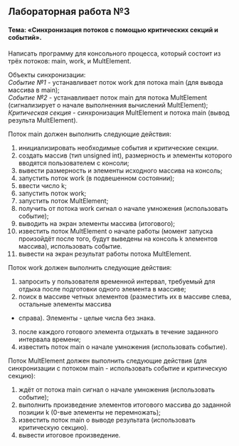 ## Лабораторная работа №3 ##
#### Тема: «Синхронизация потоков с помощью критических секций и событий». ####
Написать программу для консольного процесса, который состоит из трёх потоков: main, work, и MultElement.

Объекты синхронизации:  
_Событие №1_ - устанавливает поток work для потока main (для вывода массива в main);  
_Событие №2_ - устанавливает поток main для потока MultElement (сигнализирует о начале выполненния
вычислений MultElement);  
_Критическая секция_ - синхронизация MultElement и потока main (вывод результа MultElement).

Поток main должен выполнить следующие действия:
1. инициализировать необходимые события и критические секции.
2. создать массив (тип unsigned int), размерность и элементы которого вводятся пользователем с консоли;
3. вывести размерность и элементы исходного массива на консоль;
4. запустить поток work (в подвешенном состоянии);
5. ввести число k;
6. запустить поток work;
7. запустить поток MultElement;
8. получить от потока work сигнал о начале умножения (использовать событие);
9. выводить на экран элементы массива (итогового);
10. известить поток MultElement о начале работы (момент запуска произойдёт после того, будут выведены на
консоль k элементов массива), использовать событие.
11. вывести на экран результат работы потока MultElement.

Поток work должен выполнить следующие действия:
1. запросить у пользователя временной интервал, требуемый для отдыха после подготовки одного элемента в
массиве;
2. поиск в массиве четных элементов (разместить их в массиве слева, остальные элементы массива
- справа). Элементы - целые числа без знака.
3. после каждого готового элемента отдыхать в течение заданного интервала времени;
4. известить поток main о начале умножения (использовать событие).

Поток MultElement должен выполнить следующие действия (для синхронизации с потоком main - использовать
событие и критическую секцию):
1. ждёт от потока main сигнал о начале умножения (использовать событие);
2. выполнить произведение элементов итогового массива до заданной позиции k (0-вые элементы не
перемножать);
3. известить поток main о выводе результата (использовать критическую секцию).
4. вывести итоговое произведение.
